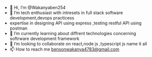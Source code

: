 - 👋 Hi, I’m @Wakanyaben254
- 👀 I’m tech enthusiast with intresets in full stack software development,devops practicess
- expertise in designing API using express ,testing restful API using postman
- 🌱 I’m currently learning about diffrent technologies concerning softrware development framework
- 💞️ I’m looking to collaborate on react,node js ,typescript js name it all
- 📫 How to reach me bensonwakanya4783@gmail.com

<!---
Wakanyaben254/Wakanyaben254 is a ✨ special ✨ repository because its `README.md` (this file) appears on your GitHub profile.
You can click the Preview link to take a look at your changes.
--->
